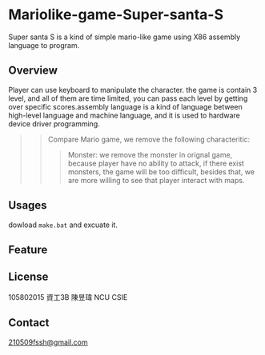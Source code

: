 # Mariolike-game-Super-santa-S
  Super santa S is a kind of simple mario-like game using X86 assembly language to program. 
## Overview
 Player can use keyboard to manipulate the character. the game is contain 3 level, and all of them are time limited, you can pass each level by getting over specific scores.assembly language is a kind of language between high-level language and machine language, and it is used to hardware device driver programming.<br> 
> > Compare Mario game, we remove the following characteritic:<br>
> > > Monster:   we remove the monster in orignal game, because player have no ability to attack, if there exist monsters, the game will be too difficult, besides that, we are more willing to see that player interact with maps. 
## Usages
   dowload `make.bat` and excuate it.

## Feature

## License
  105802015 資工3B 陳昱瑋 NCU CSIE 
## Contact
  210509fssh@gmail.com



